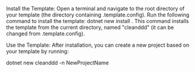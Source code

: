 Install the Template:
  Open a terminal and navigate to the root directory of your template (the directory containing .template.config).
  Run the following command to install the template:
  dotnet new install .
  This command installs the template from the current directory, named "cleanddd" (it can be changed from .template.config).

Use the Template:
  After installation, you can create a new project based on your template by running:
  
  dotnet new cleanddd -n NewProjectName
